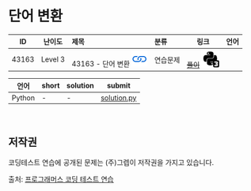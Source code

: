 # 단어 변환

| ID | 난이도 | 제목 | 분류 | 링크 | 언어 |
| -- | ---- | :-- | :-- | --- | --- |
| 43163 | Level 3 | 43163 - 단어 변환 [![문제](/assets/link.svg)](https://programmers.co.kr/learn/courses/30/lessons/43163)| 연습문제 | [~~풀이~~](/solutions/단어%20변환/README.md) [![python3](/assets/python3.svg)](/solutions/단어%20변환/solution.py) || [![python3](/assets/python3.svg)](solution.py) |

| 언어 | short | solution | submit |
| --- | ----- | -------- | ------ |
| Python | - | - | [solution.py](solution.py) |

<br>

## 저작권

코딩테스트 연습에 공개된 문제는 (주)그렙이 저작권을 가지고 있습니다.

출처: [프로그래머스 코딩 테스트 연습](https://programmers.co.kr/learn/challenges)
